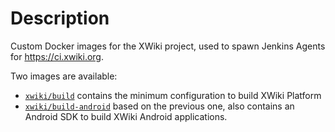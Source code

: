 Description
===========

Custom Docker images for the XWiki project, used to spawn Jenkins Agents for https://ci.xwiki.org.

Two images are available:
  * [`xwiki/build`](./build) contains the minimum configuration to build XWiki Platform
  * [`xwiki/build-android`](./build-android) based on the previous one, also contains an Android SDK to build XWiki Android applications.
